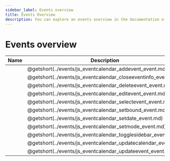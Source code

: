 ```yaml
---
sidebar_label: Events overview
title: Events Overview
description: You can explore an events overview in the documentation of the DHTMLX JavaScript Event Calendar library. Browse developer guides and API reference, try out code examples and live demos, and download a free 30-day evaluation version of DHTMLX Event Calendar.
---
```


# Events overview

| Name                                                    | Description                                                    |
| ------------------------------------------------------- | -------------------------------------------------------------- |
| [](../events/js_eventcalendar_addevent_event.md)        | @getshort(../events/js_eventcalendar_addevent_event.md)        |
| [](../events/js_eventcalendar_closeeventinfo_event.md)  | @getshort(../events/js_eventcalendar_closeeventinfo_event.md)  |
| [](../events/js_eventcalendar_deleteevent_event.md)     | @getshort(../events/js_eventcalendar_deleteevent_event.md)     |
| [](../events/js_eventcalendar_editevent_event.md)       | @getshort(../events/js_eventcalendar_editevent_event.md)       |
| [](../events/js_eventcalendar_selectevent_event.md)     | @getshort(../events/js_eventcalendar_selectevent_event.md)     |
| [](../events/js_eventcalendar_setbound_event.md)        | @getshort(../events/js_eventcalendar_setbound_event.md)        |
| [](../events/js_eventcalendar_setdate_event.md)         | @getshort(../events/js_eventcalendar_setdate_event.md)         |
| [](../events/js_eventcalendar_setmode_event.md)         | @getshort(../events/js_eventcalendar_setmode_event.md)         |
| [](../events/js_eventcalendar_togglesidebar_event.md)   | @getshort(../events/js_eventcalendar_togglesidebar_event.md)   |
| [](../events/js_eventcalendar_updatecalendar_event.md)  | @getshort(../events/js_eventcalendar_updatecalendar_event.md)  |
| [](../events/js_eventcalendar_updateevent_event.md)     | @getshort(../events/js_eventcalendar_updateevent_event.md)     |

